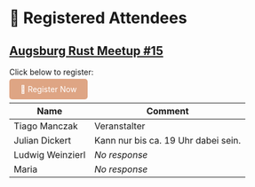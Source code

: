 # 🦀 Registered Attendees

## [Augsburg Rust Meetup #15](./Meetup_15.md)
Click below to register:

<a href="https://github.com/rust-augsburg/meetup/issues/new?template=rsvp.yml"
   style="background:#dea584;color:white;padding:10px 20px;border-radius:5px;text-decoration:none;">
   🦀 Register Now
</a>

| Name  | Comment |
|-------|---------|
| Tiago Manczak |  Veranstalter  |
| Julian Dickert |  Kann nur bis ca. 19 Uhr dabei sein.  |
| Ludwig Weinzierl |  _No response_  |
| Maria |  _No response_  |
